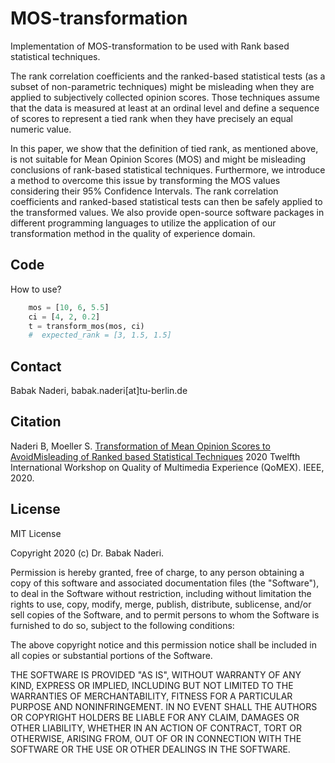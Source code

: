 # MOS-transformation
Implementation of MOS-transformation to be used with Rank based statistical techniques.

The rank correlation coefficients and the ranked-based statistical tests (as a subset of non-parametric techniques) might 
be misleading when they are applied to subjectively collected opinion scores. Those techniques assume that the data is 
measured at least at an ordinal level and define a sequence of scores to represent a tied rank when they have precisely 
an equal numeric value.

In this paper, we show that the definition of tied rank, as mentioned above, is not suitable for Mean Opinion Scores 
(MOS) and might be misleading conclusions of rank-based statistical techniques. Furthermore, we introduce a method to 
overcome this issue by transforming the MOS values considering their 95% Confidence Intervals. The rank correlation 
coefficients and ranked-based statistical tests can then be safely applied to the transformed values. We also provide 
open-source software packages in different programming languages to utilize the application of our transformation method 
in the quality of experience domain.

## Code
How to use?

``` python
    mos = [10, 6, 5.5]
    ci = [4, 2, 0.2]
    t = transform_mos(mos, ci)
    #  expected_rank = [3, 1.5, 1.5]
```
    

    
    
## Contact

Babak Naderi, babak.naderi[at]tu-berlin.de

## Citation
Naderi B, Moeller S. [Transformation of Mean Opinion Scores to AvoidMisleading of Ranked based Statistical Techniques](https://arxiv) 
2020 Twelfth International Workshop on Quality of Multimedia Experience (QoMEX). IEEE, 2020.


## License
MIT License

Copyright 2020 (c) Dr. Babak Naderi.

Permission is hereby granted, free of charge, to any person obtaining a copy of this software and associated documentation files (the "Software"), to deal in the Software without restriction, including without limitation the rights to use, copy, modify, merge, publish, distribute, sublicense, and/or sell copies of the Software, and to permit persons to whom the Software is furnished to do so, subject to the following conditions:

The above copyright notice and this permission notice shall be included in all copies or substantial portions of the Software.

THE SOFTWARE IS PROVIDED "AS IS", WITHOUT WARRANTY OF ANY KIND, EXPRESS OR IMPLIED, INCLUDING BUT NOT LIMITED TO THE WARRANTIES OF MERCHANTABILITY, FITNESS FOR A PARTICULAR PURPOSE AND NONINFRINGEMENT. IN NO EVENT SHALL THE AUTHORS OR COPYRIGHT HOLDERS BE LIABLE FOR ANY CLAIM, DAMAGES OR OTHER LIABILITY, WHETHER IN AN ACTION OF CONTRACT, TORT OR OTHERWISE, ARISING FROM, OUT OF OR IN CONNECTION WITH THE SOFTWARE OR THE USE OR OTHER DEALINGS IN THE SOFTWARE.

